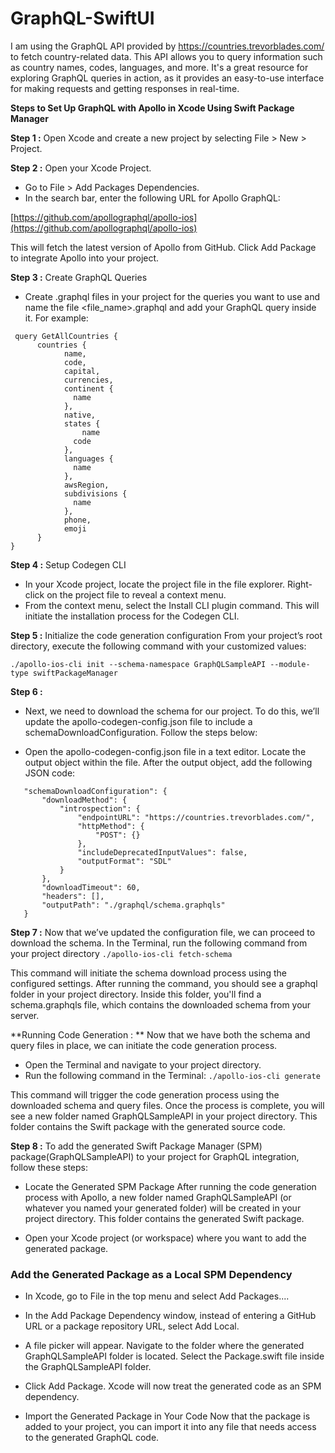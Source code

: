 # GraphQL-SwiftUI

I am using the GraphQL API provided by https://countries.trevorblades.com/ to fetch country-related data. This API allows you to query information such as country names, codes, languages, and more. It's a great resource for exploring GraphQL queries in action, as it provides an easy-to-use interface for making requests and getting responses in real-time.

**Steps to Set Up GraphQL with Apollo in Xcode Using Swift Package Manager**


**Step 1 :** Open Xcode and create a new project by selecting File > New > Project.

**Step 2 :** Open your Xcode Project.
- Go to File > Add Packages Dependencies.
- In the search bar, enter the following URL for Apollo GraphQL:
  
[https://github.com/apollographql/apollo-ios](https://github.com/apollographql/apollo-ios)

This will fetch the latest version of Apollo from GitHub. Click Add Package to integrate Apollo into your project.

**Step 3 :** Create GraphQL Queries
- Create .graphql files in your project for the queries you want to use and name the file <file_name>.graphql and add your GraphQL query inside it. For example:
```
 query GetAllCountries {
      countries {
            name,
            code,
            capital,
            currencies,
            continent {
              name
            },
            native,
            states {
                name
              code
            },
            languages {
              name
            },
            awsRegion,
            subdivisions {
              name
            },
            phone,
            emoji
      } 
}
````
**Step 4 :** Setup Codegen CLI
- In your Xcode project, locate the project file in the file explorer. Right-click on the project file to reveal a context menu.
- From the context menu, select the Install CLI plugin command. This will initiate the installation process for the Codegen CLI.

**Step 5 :** Initialize the code generation configuration
From your project’s root directory, execute the following command with your customized values:

`./apollo-ios-cli init --schema-namespace GraphQLSampleAPI --module-type swiftPackageManager`

**Step 6 :** 
- Next, we need to download the schema for our project. To do this, we’ll update the apollo-codegen-config.json file to include a schemaDownloadConfiguration. Follow the steps below:

- Open the apollo-codegen-config.json file in a text editor. Locate the output object within the file. After the output object, add the following JSON code:

 ```
    "schemaDownloadConfiguration": {
        "downloadMethod": {
            "introspection": {
                "endpointURL": "https://countries.trevorblades.com/",
                "httpMethod": {
                    "POST": {}
                },
                "includeDeprecatedInputValues": false,
                "outputFormat": "SDL"
            }
        },
        "downloadTimeout": 60,
        "headers": [],
        "outputPath": "./graphql/schema.graphqls"
    }
 ```

**Step 7 :** 
Now that we’ve updated the configuration file, we can proceed to download the schema. In the Terminal, run the following command from your project directory
`./apollo-ios-cli fetch-schema`

This command will initiate the schema download process using the configured settings. After running the command, you should see a graphql folder in your project directory. Inside this folder, you'll find a schema.graphqls file, which contains the downloaded schema from your server.


**Running Code Generation : ** 
Now that we have both the schema and query files in place, we can initiate the code generation process.

- Open the Terminal and navigate to your project directory.
- Run the following command in the Terminal:
`./apollo-ios-cli generate`

This command will trigger the code generation process using the downloaded schema and query files. Once the process is complete, you will see a new folder named GraphQLSampleAPI in your project directory. This folder contains the Swift package with the generated source code.

**Step 8 :**  To add the generated Swift Package Manager (SPM) package(GraphQLSampleAPI) to your project for GraphQL integration, follow these steps:

- Locate the Generated SPM Package
After running the code generation process with Apollo, a new folder named GraphQLSampleAPI (or whatever you named your generated folder) will be created in your project directory. This folder contains the generated Swift package.

- Open your Xcode project (or workspace) where you want to add the generated package.
  
### Add the Generated Package as a Local SPM Dependency
- In Xcode, go to File in the top menu and select Add Packages....
- In the Add Package Dependency window, instead of entering a GitHub URL or a package repository URL, select Add Local.
- A file picker will appear. Navigate to the folder where the generated GraphQLSampleAPI folder is located. Select the Package.swift file inside the GraphQLSampleAPI folder.
- Click Add Package. Xcode will now treat the generated code as an SPM dependency.

- Import the Generated Package in Your Code
Now that the package is added to your project, you can import it into any file that needs access to the generated GraphQL code.




